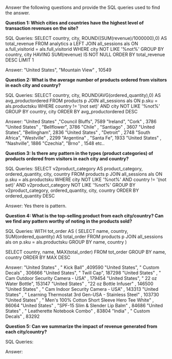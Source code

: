 Answer the following questions and provide the SQL queries used to find the answer.

    
**Question 1: Which cities and countries have the highest level of transaction revenues on the site?**


SQL Queries: SELECT country, city, ROUND((SUM(revenue)/1000000),0) AS total_revenue
             FROM analytics a
             LEFT JOIN all_sessions als ON a.full_visitorid = als.full_visitorid
             WHERE city NOT LIKE '%not%'
             GROUP BY country, city
             HAVING SUM(revenue) IS NOT NULL
             ORDER BY total_revenue DESC
             LIMIT 1




Answer: "United States",	"Mountain View"	, 10549



**Question 2: What is the average number of products ordered from visitors in each city and country?**


SQL Queries: 
SELECT country, city, ROUND(AVG(ordered_quantity),0) AS avg_productordered
FROM products p
JOIN all_sessions als ON p.sku = als.productsku
WHERE country != '(not set)' AND city NOT LIKE '%not%'
GROUP BY country, city
ORDER BY avg_productordered DESC

Answer:
"United States"	,"Council Bluffs",	7589
"Ireland",	"Cork" ,	3786
"United States"	, "Bellflower",	3786
"Chile"	, "Santiago" ,	3607
"United States",	"Bellingham",	2836
"United States"	, "Detroit"	, 2748
"South Africa",	"Westville" ,	2299
"Argentina"	, "Santa Fe",	1933
"United States"	, "Nashville",	1886
"Czechia", 	"Brno" ,	1548
etc..





**Question 3: Is there any pattern in the types (product categories) of products ordered from visitors in each city and country?**


SQL Queries:
SELECT v2product_category AS product_category, ordered_quantity, city, country
FROM products p
JOIN all_sessions als ON p.sku = als.productsku
WHERE city NOT LIKE '%not%' AND country != '(not set)' AND v2product_category NOT LIKE '%not%'
GROUP BY v2product_category, ordered_quantity, city, country
ORDER BY ordered_quantity DESC


Answer: Yes there is pattern.





**Question 4: What is the top-selling product from each city/country? Can we find any pattern worthy of noting in the products sold?**


SQL Queries:
WITH tot_order AS (
SELECT name, country, SUM(ordered_quantity) AS total_order
FROM products p
JOIN all_sessions als on p.sku = als.productsku
GROUP BY name, country
)

SELECT country, name, MAX(total_order)
FROM tot_order
GROUP BY name, country
ORDER BY MAX DESC



Answer: 
"United States"	, " Kick Ball"	,409590
"United States",	" Custom Decals" , 	306666
"United States",	" Twill Cap", 187298
"United States"	, " Cam Outdoor Security Camera - USA" ,	179454
"United States",	" 22 oz Water Bottle",	153147
"United States"	, "22 oz  Bottle Infuser" ,	146500
"United States"	, " Cam Indoor Security Camera - USA" ,	143313
"United States"	, " Learning Thermostat 3rd Gen-USA - Stainless Steel" ,	103730
"United States"	, " Men's 100% Cotton Short Sleeve Hero Tee White" , 	86064
"United States" ,	"SPF-15 Slim & Slender Lip Balm" ,	84686
"United States"	, " Leatherette Notebook Combo"	 , 83804
"India"	, " Custom Decals"	, 83292




**Question 5: Can we summarize the impact of revenue generated from each city/country?**

SQL Queries:



Answer:







